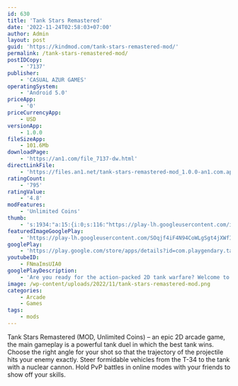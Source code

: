 ```yaml
---
id: 630
title: 'Tank Stars Remastered'
date: '2022-11-24T02:58:03+07:00'
author: Admin
layout: post
guid: 'https://kindmod.com/tank-stars-remastered-mod/'
permalink: /tank-stars-remastered-mod/
postIDCopy:
    - '7137'
publisher:
    - 'CASUAL AZUR GAMES'
operatingSystem:
    - 'Android 5.0'
priceApp:
    - '0'
priceCurrencyApp:
    - USD
versionApp:
    - 1.0.0
fileSizeApp:
    - 101.6Mb
downloadPage:
    - 'https://an1.com/file_7137-dw.html'
directLinkFile:
    - 'https://files.an1.net/tank-stars-remastered-mod_1.0.0-an1.com.apk'
ratingCount:
    - '795'
ratingValue:
    - '4.8'
modFeatures:
    - 'Unlimited Coins'
thumb:
    - 's:1934:"a:15:{i:0;s:116:"https://play-lh.googleusercontent.com/iuxWPfMrNdnJHvDgur-1eU4OUVg8AMCfSW8RUIGvnPXdcvK2Dz73JoiEEJ3y9pgUIYiP=w526-h296";i:1;s:115:"https://play-lh.googleusercontent.com/giZAZBMynXmENquoY9TxRi58sX4XYgwyezi5ZNyxMaFLz2OWGtkeVbqXp0AX-cNSHIs=w526-h296";i:2;s:115:"https://play-lh.googleusercontent.com/-0wSUn-k4QtEDvpM131YpLBgWUvE9FCewBUDWV1Fk4qrwzgzoofU5pt6wwk3Hv1S2Rk=w526-h296";i:3;s:115:"https://play-lh.googleusercontent.com/pUw4ZuYWnIGJ63CzN1PwjgMWUDguXkUY7BqPwH2tsUJK7nzMl_97gplOibjOVg4BzWI=w526-h296";i:4;s:115:"https://play-lh.googleusercontent.com/ooPMD6Yyia801bMn6nfDRvinUJiXAdF6pf3ub5csnGKkzATlH6uUf78D787J_iv0yKc=w526-h296";i:5;s:114:"https://play-lh.googleusercontent.com/BeUBHTuwyCoLaLqrnI0MmpnkV0EYl4hgrGI-Co3slRUrQJUlupHIKQhbQS_6vZELuA=w526-h296";i:6;s:116:"https://play-lh.googleusercontent.com/rXx31lSKLbcO-MXoPryHb-lFYC9WP_T04--oMuVJ7JJWbZGU8YhuvSxPRUh7k2LMcWz2=w526-h296";i:7;s:115:"https://play-lh.googleusercontent.com/3P7khbiDxbktKMJAefHGv_sKmba8P873DWjC6OvEM_oR-ZtrdlF56e8I7RQrbSFArbc=w526-h296";i:8;s:115:"https://play-lh.googleusercontent.com/7-Vc4luPukKABN2pZo8xMuSb1Pejr79tXGDQBlVReQVAROcRDA387anWBKLCNoJ9gpE=w526-h296";i:9;s:116:"https://play-lh.googleusercontent.com/shjNQKdGckyezBJ7f-mk30njs9t2MB3GRBntwWScgyvq40v5Ue8qHlY-VvtF3tfYVlNK=w526-h296";i:10;s:114:"https://play-lh.googleusercontent.com/PwFgqdwG2gkSNJJ4RHa3bBE4axYTrcNZ-OpaXSefc7DqEW6YDZE0gjoWrI-3LLQMAw=w526-h296";i:11;s:115:"https://play-lh.googleusercontent.com/VOwiOCY4EvK3mDaQN8vU598ozjdcFCyUHU_BI9arPYK5cP0Jtd6eaLE5vp8t4y9OSuk=w526-h296";i:12;s:116:"https://play-lh.googleusercontent.com/GhGEwcKZZo08G8gU0J7URbfkRJbK-3vKNCjLJ96W8Am3XS1UAhfDtRwaZuHqjvdjHIBg=w526-h296";i:13;s:115:"https://play-lh.googleusercontent.com/LjdWgJTyJrW-8FU46-cQ7UTPjvsBOQhd4_PX98Pqh7I5g-Lej8wrYGI4SSfeOcCTXKI=w526-h296";i:14;s:115:"https://play-lh.googleusercontent.com/62EF_Ier_WpNE3FfBewz5FX9FTCBGHyhsV3jsAcgDK6pc63v2Ik8dOa_rhW6sAKXFKs=w526-h296";}";'
featuredImageGooglePlay:
    - 'https://play-lh.googleusercontent.com/SOqjf4iF4N94CoWLgSgt4jXWfI8-IHQxx_1RnBcShusHLF1-XNNoYSp5jNM96CB8bZs'
googlePlay:
    - 'https://play.google.com/store/apps/details?id=com.playgendary.tanks'
youtubeID:
    - FNmaImsUIA0
googlePlayDescription:
    - 'Are you ready for the action-packed 2D tank warfare? Welcome to the Tank Stars, one of the best battle tank games that you can play with friends online & offline. Find the right shooting angle and unleash your iron force on your foe''s war machines! Make the right shot quickly or you''ll lose!. There are dozens of deadly rockets and guns available at your arsenal. Nukes, freezing bombs, tasers, railguns, plasma cannons, and many more! Pick the right weapon to eliminate your targets as quickly as possible. Burn all the enemy''s tanks to the ground!. Want to have the coolest tank ever? Win the crazy tank battles, get tons of gold, and collect all the awesome tanks of the past & future! T-34, Abrams, Tiger, Toxic Tank, Atomic Launcher, and many other dead machines are waiting for you in your military base.'
image: /wp-content/uploads/2022/11/tank-stars-remastered-mod.png
categories:
    - Arcade
    - Games
tags:
    - mods
---
```


Tank Stars Remastered (MOD, Unlimited Coins) – an epic 2D arcade game, the main gameplay is a powerful tank duel in which the best tank wins. Choose the right angle for your shot so that the trajectory of the projectile hits your enemy exactly. Steer formidable vehicles from the T-34 to the tank with a nuclear cannon. Hold PvP battles in online modes with your friends to show off your skills.